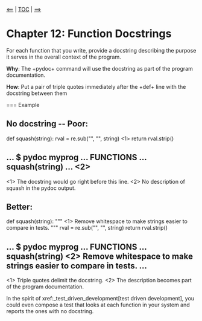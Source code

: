 [<==](11_mod.docstring) | [TOC](index) | [==>](13_with)

# Chapter 12: Function Docstrings

For each function that you write, provide a docstring describing the
purpose it serves in the overall context of the program.

**Why**: The +pydoc+ command will use the docstring as part of the
  program documentation.

**How**: Put a pair of triple quotes immediately after the +def+ line
  with the docstring between them

=== Example

**No docstring -- Poor**: 
----
def squash(string):
    rval = re.sub("", "", string)          <1>
    return rval.strip()

 ...
 $ pydoc myprog
 ...
 FUNCTIONS
     ...
     squash(string)
     ...                                   <2>
----
 <1> The docstring would go right before this line.
 <2> No description of squash in the pydoc output.

**Better**:
----
def squash(string):
    """                                    <1>
    Remove whitespace to make strings easier to compare in tests.
    """
    rval = re.sub("", "", string)
    return rval.strip()

 ...
 $ pydoc myprog
 ...
 FUNCTIONS
     ...
     squash(string)                        <2>
         Remove whitespace to make strings easier to compare 
         in tests.
     ... 
----
 <1> Triple quotes delimit the docstring.
 <2> The description becomes part of the program documentation.

In the spirit of xref:_test_driven_development[test driven
development], you could even compose a test that looks at each
function in your system and reports the ones with no docstring.
